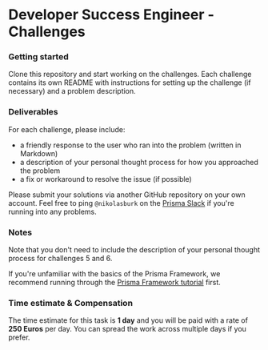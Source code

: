 # Developer Success Engineer - Challenges

### Getting started

Clone this repository and start working on the challenges. Each challenge contains its own README with instructions for setting up the challenge (if necessary) and a problem description.

### Deliverables

For each challenge, please include:

- a friendly response to the user who ran into the problem (written in Markdown)
- a description of your personal thought process for how you approached the problem
- a fix or workaround to resolve the issue (if possible)

Please submit your solutions via another GitHub repository on your own account. Feel free to ping `@nikolasburk` on the [Prisma Slack](http://slack.prisma.io/) if you're running into any problems.

### Notes

Note that you don't need to include the description of your personal thought process for challenges 5 and 6.

If you're unfamiliar with the basics of the Prisma Framework, we recommend running through the [Prisma Framework tutorial](https://github.com/prisma/prisma2/blob/master/docs/tutorial.md) first.


### Time estimate & Compensation

The time estimate for this task is **1 day** and you will be paid with a rate of **250 Euros** per day. You can spread the work across multiple days if you prefer.

